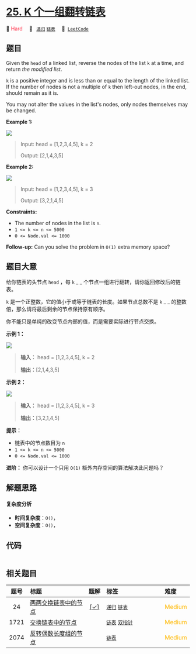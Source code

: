 # [25. K 个一组翻转链表](https://leetcode.com/problems/reverse-nodes-in-k-group)

🔴 <font color=#ff334b>Hard</font>&emsp; 🔖&ensp; [`递归`](/outline/tag/recursion.md) [`链表`](/outline/tag/linked-list.md)&emsp; 🔗&ensp;[`LeetCode`](https://leetcode.com/problems/reverse-nodes-in-k-group)

## 题目

Given the `head` of a linked list, reverse the nodes of the list `k` at a
time, and return _the modified list_.

`k` is a positive integer and is less than or equal to the length of the
linked list. If the number of nodes is not a multiple of `k` then left-out
nodes, in the end, should remain as it is.

You may not alter the values in the list's nodes, only nodes themselves may be
changed.



**Example 1:**

![](https://assets.leetcode.com/uploads/2020/10/03/reverse_ex1.jpg)

> Input: head = [1,2,3,4,5], k = 2
> 
> Output: [2,1,4,3,5]

**Example 2:**

![](https://assets.leetcode.com/uploads/2020/10/03/reverse_ex2.jpg)

> Input: head = [1,2,3,4,5], k = 3
> 
> Output: [3,2,1,4,5]

**Constraints:**

  * The number of nodes in the list is `n`.
  * `1 <= k <= n <= 5000`
  * `0 <= Node.val <= 1000`



**Follow-up:** Can you solve the problem in `O(1)` extra memory space?


## 题目大意

给你链表的头节点 `head` ，每 `k` _ _ 个节点一组进行翻转，请你返回修改后的链表。

`k` 是一个正整数，它的值小于或等于链表的长度。如果节点总数不是 `k` _ _ 的整数倍，那么请将最后剩余的节点保持原有顺序。

你不能只是单纯的改变节点内部的值，而是需要实际进行节点交换。



**示例 1：**

![](https://assets.leetcode.com/uploads/2020/10/03/reverse_ex1.jpg)

> 
> 
> 
> 
> 
> **输入：** head = [1,2,3,4,5], k = 2
> 
> **输出：**[2,1,4,3,5]
> 
> 

**示例 2：**

![](https://assets.leetcode.com/uploads/2020/10/03/reverse_ex2.jpg)

> 
> 
> 
> 
> 
> **输入：** head = [1,2,3,4,5], k = 3
> 
> **输出：**[3,2,1,4,5]
> 
> 



**提示：**

  * 链表中的节点数目为 `n`
  * `1 <= k <= n <= 5000`
  * `0 <= Node.val <= 1000`



**进阶：** 你可以设计一个只用 `O(1)` 额外内存空间的算法解决此问题吗？


## 解题思路

#### 复杂度分析

- **时间复杂度**：`O()`，
- **空间复杂度**：`O()`，

## 代码

```javascript

```

## 相关题目

<!-- prettier-ignore -->
| 题号 | 标题 | 题解 | 标签 | 难度 |
| :------: | :------ | :------: | :------ | :------ |
| 24 | [两两交换链表中的节点](https://leetcode.com/problems/swap-nodes-in-pairs) | [[✓]](/problem/0024.md) |  [`递归`](/outline/tag/recursion.md) [`链表`](/outline/tag/linked-list.md) | <font color=#ffb800>Medium</font> |
| 1721 | [交换链表中的节点](https://leetcode.com/problems/swapping-nodes-in-a-linked-list) |  |  [`链表`](/outline/tag/linked-list.md) [`双指针`](/outline/tag/two-pointers.md) | <font color=#ffb800>Medium</font> |
| 2074 | [反转偶数长度组的节点](https://leetcode.com/problems/reverse-nodes-in-even-length-groups) |  |  [`链表`](/outline/tag/linked-list.md) | <font color=#ffb800>Medium</font> |

<style>
.blue {
    background-color: #096dd9;
    padding: 0.25rem 0.5rem;
    margin: 0;
    font-size: 0.85em;
    border-radius: 3px;
    color: white;
    font-weight: 500;
}
table th:first-of-type { width: 10%; }
table th:nth-of-type(2) { width: 35%; }
table th:nth-of-type(3) { width: 10%; }
table th:nth-of-type(4) { width: 35%; }
table th:nth-of-type(5) { width: 10%; }
</style>
